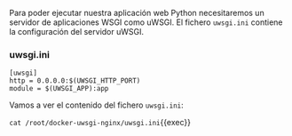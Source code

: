 Para poder ejecutar nuestra aplicación web Python necesitaremos un servidor de aplicaciones WSGI como uWSGI.
El fichero `uwsgi.ini` contiene la configuración del servidor uWSGI.

### uwsgi.ini
```
[uwsgi]
http = 0.0.0.0:$(UWSGI_HTTP_PORT)
module = $(UWSGI_APP):app
```

Vamos a ver el contenido del fichero `uwsgi.ini`:

`cat /root/docker-uwsgi-nginx/uwsgi.ini`{{exec}}